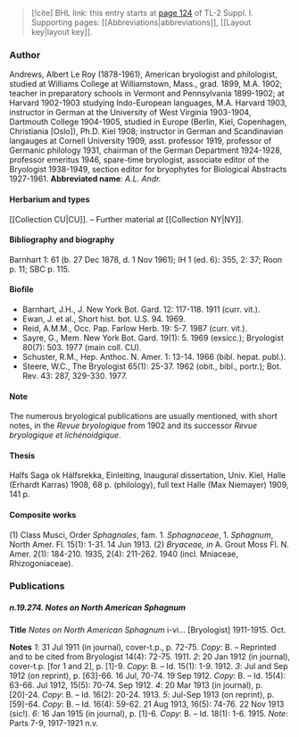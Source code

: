 > [!cite] BHL link: this entry starts at [page 124](https://www.biodiversitylibrary.org/page/33264851) of TL-2 Suppl. I.
> Supporting pages: [[Abbreviations|abbreviations]], [[Layout key|layout key]].

### Author

Andrews, Albert Le Roy (1878-1961), American bryologist and philologist, studied at Williams College at Williamstown, Mass., grad. 1899, M.A. 1902; teacher in preparatory schools in Vermont and Pennsylvania 1899-1902; at Harvard 1902-1903 studying Indo-European languages, M.A. Harvard 1903, instructor in German at the University of West Virginia 1903-1904, Dartmouth College 1904-1905, studied in Europe (Berlin, Kiel, Copenhagen, Christiania \[Oslo\]), Ph.D. Kiel 1908; instructor in German and Scandinavian langauges at Cornell University 1909, asst. professor 1919, professor of Germanic philology 1931, chairman of the German Department 1924-1928, professor emeritus 1946, spare-time bryologist, associate editor of the Bryologist 1938-1949, section editor for bryophytes for Biological Abstracts 1927-1961. 
**Abbreviated name**: *A.L. Andr.*

#### Herbarium and types

[[Collection CU|CU]]. – Further material at [[Collection NY|NY]].

#### Bibliography and biography

Barnhart 1: 61 (b. 27 Dec 1878, d. 1 Nov 1961); IH 1 (ed. 6): 355, 2: 37; Roon p. 11; SBC p. 115.

#### Biofile

- Barnhart, J.H., J. New York Bot. Gard. 12: 117-118. 1911 (curr. vit.).
- Ewan, J. et al., Short hist. bot. U.S. 94. 1969.
- Reid, A.M.M., Occ. Pap. Farlow Herb. 19: 5-7. 1987 (curr. vit.).
- Sayre, G., Mem. New York Bot. Gard. 19(1): 5. 1969 (exsicc.); Bryologist 80(7): 503. 1977 (main coll. CU).
- Schuster, R.M., Hep. Anthoc. N. Amer. 1: 13-14. 1966 (bibl. hepat. publ.).
- Steere, W.C., The Bryologist 65(1): 25-37. 1962 (obit., bibl., portr.); Bot. Rev. 43: 287, 329-330. 1977.

#### Note

The numerous bryological publications are usually mentioned, with short notes, in the *Revue bryologique* from 1902 and its successor *Revue bryologique et lichénoidgique*.

#### Thesis

Halfs Saga ok Hálfsrekka, Einleiting, Inaugural dissertation, Univ. Kiel, Halle (Erhardt Karras) 1908, 68 p. (philology), full text Halle (Max Niemayer) 1909, 141 p.

#### Composite works

(1) Class Musci, Order *Sphagnales*, fam. 1. *Sphagnaceae*, 1. *Sphagnum*, North Amer. Fl. 15(1): 1-31. 14 Jun 1913.
(2) *Bryaceae, in* A. Grout Moss Fl. N. Amer. 2(1): 184-210. 1935, 2(4): 211-262. 1940 (incl. Mniaceae, Rhizogoniaceae).

### Publications

##### n.19.274. Notes on North American Sphagnum

**Title**
*Notes on North American Sphagnum* i-vi... \[Bryologist\] 1911-1915. Oct.

**Notes**
*1*: 31 Jul 1911 (in journal), cover-t.p., p. 72-75. *Copy*: B. – Reprinted and to be cited from Bryologist 14(4): 72-75. 1911.
*2*: 20 Jan 1912 (in journal), cover-t.p. \[for 1 and 2\], p. \[1\]-9. *Copy*: B. – Id. 15(1): 1-9. 1912.
*3*: Jul and Sep 1912 (on reprint), p. \[63\]-66. 16 Jul, 70-74. 19 Sep 1912. *Copy*: B. – Id. 15(4): 63-66. Jul 1912, 15(5): 70-74. Sep 1912.
*4*: 20 Mar 1913 (in journal), p. \[20\]-24. *Copy*: B. – Id. 16(2): 20-24. 1913.
*5*: Jul-Sep 1913 (on reprint), p. \[59\]-64. *Copy*: B. – Id. 16(4): 59-62. 21 Aug 1913, 16(5): 74-76. 22 Nov 1913 (sic!).
*6*: 16 Jan 1915 (in journal), p. \[1\]-6. *Copy*: B. – Id. 18(1): 1-6. 1915.
*Note*: Parts 7-9, 1917-1921 n.v.

